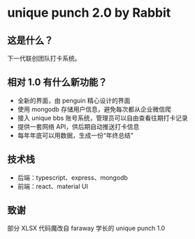 # unique punch 2.0 by Rabbit

## 这是什么？

下一代联创团队打卡系统。

## 相对 1.0 有什么新功能？

-   全新的界面，由 penguin 精心设计的界面
-   使用 mongodb 存储用户信息，避免每次都从企业微信爬
-   接入 unique bbs 账号系统，管理员可以自由查看往期打卡记录
-   提供一套网络 API，供后期自动推送打卡信息
-   每年年底可以用数据，生成一份“年终总结”

## 技术栈

-   后端：typescript、express、mongodb
-   前端：react、material UI

## 致谢

部分 XLSX 代码魔改自 faraway 学长的 unique punch 1.0
